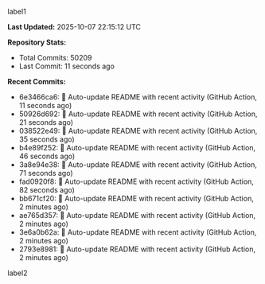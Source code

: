 
label1 
<!-- ACTIVITY_START -->
**Last Updated:** 2025-10-07 22:15:12 UTC

**Repository Stats:**
- Total Commits: 50209
- Last Commit: 11 seconds ago

**Recent Commits:**
- 6e3466ca6: 🤖 Auto-update README with recent activity (GitHub Action, 11 seconds ago)
- 50926d692: 🤖 Auto-update README with recent activity (GitHub Action, 21 seconds ago)
- 038522e49: 🤖 Auto-update README with recent activity (GitHub Action, 35 seconds ago)
- b4e89f252: 🤖 Auto-update README with recent activity (GitHub Action, 46 seconds ago)
- 3a8e94e38: 🤖 Auto-update README with recent activity (GitHub Action, 71 seconds ago)
- fad0920f8: 🤖 Auto-update README with recent activity (GitHub Action, 82 seconds ago)
- bb671cf20: 🤖 Auto-update README with recent activity (GitHub Action, 2 minutes ago)
- ae765d357: 🤖 Auto-update README with recent activity (GitHub Action, 2 minutes ago)
- 3e6a0b62a: 🤖 Auto-update README with recent activity (GitHub Action, 2 minutes ago)
- 2793e8981: 🤖 Auto-update README with recent activity (GitHub Action, 2 minutes ago)
<!-- ACTIVITY_END -->

label2
